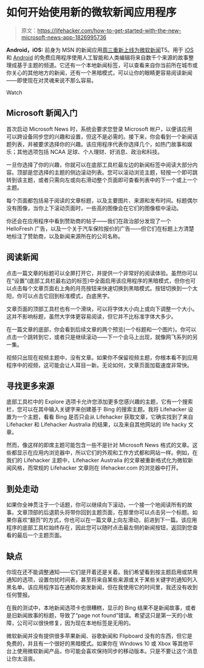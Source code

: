 # 如何开始使用新的微软新闻应用程序

> 原文：<https://lifehacker.com/how-to-get-started-with-the-new-microsoft-news-app-1826995736>

**Android，iOS:** 前身为 MSN 的新闻应用[周三重新上线为微软新闻](https://www.theverge.com/2018/6/20/17482902/microsoft-news-android-ios-app-launch-features)T5。用于 [iOS](https://itunes.apple.com/us/app/microsoft-news/id945416273?mt=8) 和 [Android](https://play.google.com/store/apps/details?id=com.microsoft.amp.apps.bingnews&hl=en_US) 的免费应用程序使用人工智能和人类编辑将来自数千个来源的故事整理成基于主题的频道。它还有一个本地新闻标签，可以查看来自你当前所在城市或你关心的其他地方的新闻，还有一个黑暗模式，可以让你的眼睛更容易阅读新闻——即使现在对灵魂来说不那么容易。

Watch

## Microsoft 新闻入门

首次启动 Microsoft News 时，系统会要求您登录 Microsoft 帐户，以便该应用可以跨设备同步您的兴趣和设置，但这不是必需的。接下来，你会看到一个新闻话题列表，并被要求选择你的兴趣。该应用程序代表你选择几个，如热门故事和娱乐；其他选项包括 NCAA 足球、个人理财、好消息、政治和科技。

一旦你选择了你的兴趣，你就可以在底部工具栏最左边的新闻标签中阅读大部分内容。顶部是您选择的主题的侧边滚动列表。您可以滚动浏览主题，轻按一个即可跳转到该主题，或者只需向左或向右滑动整个页面即可查看列表中的下一个或上一个主题。

每个页面都包括易于阅读的文章标题，以及主要图片、来源和发布时间。标题偶尔没有图像，当你上下滚动页面时，一些高的图像会在它们的图像框中滚动。

你还会在应用程序中看到赞助商的帖子——我们在政治部分发现了一个 HelloFresh 广告，以及一个关于汽车保险报价的广告——但它们在标题上方清楚地标注了赞助商，以及新闻来源所在的公司名称。

## 阅读新闻

点击一篇文章的标题可以全屏打开它，并提供一个非常好的阅读体验。虽然你可以在“设置”(底部工具栏最右边的标签)中全面启用该应用程序的黑暗模式，但你也可以点击每个文章页面右上角的月亮按钮来快速切换到黑暗模式。按钮切换到一个太阳，你可以点击它回到标准模式，白底黑字。

文章页面的顶部工具栏也有一个滑块，可以将字体大小向上或向下调整一个大小。这并不影响标题，虽然大字体更容易阅读，但它并不比标准字体大多少。

在一篇文章的底部，你会看到后续文章的两个预览(一个标题和一个图片)。你可以点击一个跳转到它，或者只是继续滚动——下一个会马上出现，就像网飞系列的另一集。

视频只出现在视频主题中，没有文章。如果你不保留视频主题，你根本看不到应用程序中的视频，这可能会让人耳目一新。无论如何，文章页面加载速度非常快。

## 寻找更多来源

底部工具栏中的 Explore 选项卡允许您添加更多您感兴趣的主题，它有一个搜索栏，您可以在其中输入关键字来创建基于 Bing 的搜索主题。我将 Lifehacker 设置为一个主题，看看 Bing 是否只会从 Lifehacker 获取文章，它确实找到了来自 Lifehacker 和 Lifehacker Australia 的结果，以及来自其他网站的 life hacky 文章。

然而，像这样的即席主题可能包含一些不是针对 Microsoft News 格式的文章。这些都显示在应用内浏览器中，所以它们的外观和工作方式都和网站一样。例如，在我们的 Lifehacker 主题中，Lifehacker Australia 的文章被重新格式化为微软新闻风格，而常规的 Lifehacker 文章则在 lifehacker.com 的浏览器中打开。

## 到处走动

如果你全神贯注于一个话题，你可以继续向下滚动，一个接一个地阅读所有的故事。文章顶部的后退箭头将带你回到主题页面，在那里你可以点击另一个标题。如果你喜欢“翻页”的方式，你也可以在一篇文章上向左滑动，前进到下一篇。该应用程序的底部工具栏始终存在，因此您可以随时点击最左侧的新闻按钮，返回到您查看的最后一个主题页面。

## 缺点

你现在还不能调整通知——它们是开着还是关着。我们希望看到按主题启用或禁用通知的选项，设置勿扰时间表，甚至将来自某些来源或关于某些关键字的通知列入黑名单。该应用程序旨在通知你突发新闻，但在我使用它的时间里，我还没有收到任何警报。

在我的测试中，本地新闻选项卡也很糟糕，显示的 Bing 结果不是新闻故事，或者是旧新闻故事的标题，导致了“page not found”错误。希望这只是第一天的小故障，公司可以很快修复，因为现在本地标签是无用的。

微软新闻并没有提供很多苹果新闻、谷歌新闻和 Flipboard 没有的东西，但它是免费的，并且有一个很好的黑暗模式。如果你在 Windows 10 或 Xbox 等其他平台上使用微软新闻产品，你可能会喜欢保持同步的移动版本。只是不要让这个消息让你太沮丧。